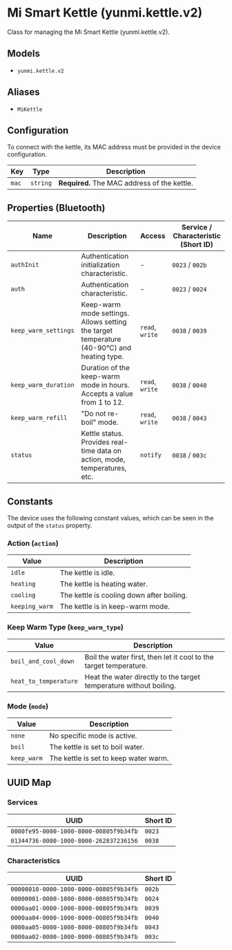 # Mi Smart Kettle (yunmi.kettle.v2)

Class for managing the Mi Smart Kettle (yunmi.kettle.v2).

## Models

- `yunmi.kettle.v2`

## Aliases

- `MiKettle`

## Configuration

To connect with the kettle, its MAC address must be provided in the device configuration.

| Key   | Type     | Description                        |
|-------|----------|------------------------------------|
| `mac` | `string` | **Required.** The MAC address of the kettle. |

## Properties (Bluetooth)

| Name | Description | Access | Service / Characteristic (Short ID) |
|---|---|---|---|
| `authInit` | Authentication initialization characteristic. | - | `0023` / `002b` |
| `auth` | Authentication characteristic. | - | `0023` / `0024` |
| `keep_warm_settings` | Keep-warm mode settings. Allows setting the target temperature (40-90°C) and heating type. | `read`, `write` | `0038` / `0039` |
| `keep_warm_duration` | Duration of the keep-warm mode in hours. Accepts a value from 1 to 12. | `read`, `write` | `0038` / `0040` |
| `keep_warm_refill` | "Do not re-boil" mode. | `read`, `write` | `0038` / `0043` |
| `status` | Kettle status. Provides real-time data on action, mode, temperatures, etc. | `notify` | `0038` / `003c` |

## Constants

The device uses the following constant values, which can be seen in the output of the `status` property.

### Action (`action`)

| Value | Description |
|---|---|
| `idle` | The kettle is idle. |
| `heating` | The kettle is heating water. |
| `cooling` | The kettle is cooling down after boiling. |
| `keeping_warm` | The kettle is in keep-warm mode. |

### Keep Warm Type (`keep_warm_type`)

| Value | Description |
|---|---|
| `boil_and_cool_down` | Boil the water first, then let it cool to the target temperature. |
| `heat_to_temperature` | Heat the water directly to the target temperature without boiling. |

### Mode (`mode`)

| Value | Description |
|---|---|
| `none` | No specific mode is active. |
| `boil` | The kettle is set to boil water. |
| `keep_warm` | The kettle is set to keep water warm. |

## UUID Map

### Services

| UUID | Short ID |
|---|---|
| `0000fe95-0000-1000-8000-00805f9b34fb` | `0023` |
| `01344736-0000-1000-8000-262837236156` | `0038` |

### Characteristics

| UUID | Short ID |
|---|---|
| `00000010-0000-1000-8000-00805f9b34fb` | `002b` |
| `00000001-0000-1000-8000-00805f9b34fb` | `0024` |
| `0000aa01-0000-1000-8000-00805f9b34fb` | `0039` |
| `0000aa04-0000-1000-8000-00805f9b34fb` | `0040` |
| `0000aa05-0000-1000-8000-00805f9b34fb` | `0043` |
| `0000aa02-0000-1000-8000-00805f9b34fb` | `003c` |
